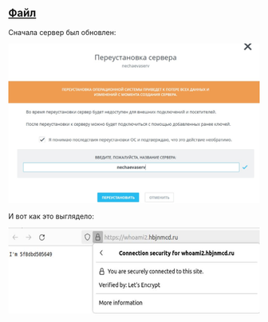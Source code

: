 [Файл](docker-compose.yml)
---

Сначала сервер был обновлен:

![rest](restart.jpg)

И вот как это выглядело:

![example](example.JPG)
